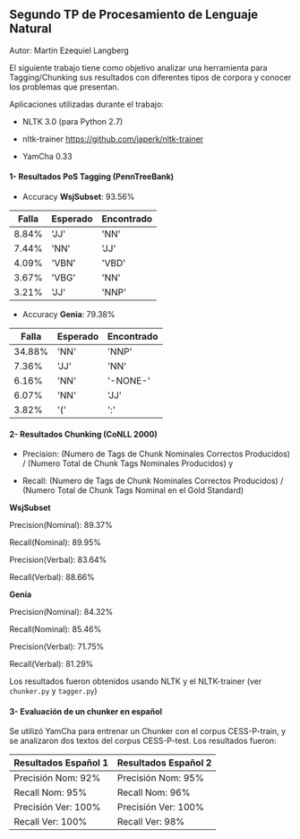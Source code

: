 ## Segundo TP de Procesamiento de Lenguaje Natural

Autor: Martín Ezequiel Langberg

El siguiente trabajo tiene como objetivo analizar una herramienta para Tagging/Chunking sus resultados con diferentes tipos de corpora y conocer los problemas que presentan.

Aplicaciones utilizadas durante el trabajo:
  
  * NLTK 3.0 (para Python 2.7)
  
  * nltk-trainer https://github.com/japerk/nltk-trainer
  
  * YamCha 0.33

#### 1- Resultados PoS Tagging (PennTreeBank)

* Accuracy **WsjSubset**: 93.56%

Falla | Esperado | Encontrado
------|----------|-----------
8.84% | 'JJ' | 'NN'
7.44% | 'NN' | 'JJ'
4.09% | 'VBN' | 'VBD'
3.67% | 'VBG' | 'NN'
3.21% | 'JJ' | 'NNP'

* Accuracy **Genia**: 79.38%

Falla | Esperado | Encontrado
------|----------|-----------
34.88% | 'NN' | 'NNP'
7.36% | 'JJ' | 'NN'
6.16% | 'NN' | '-NONE-'
6.07% | 'NN' | 'JJ'
3.82% | '(' | ':'

#### 2-  Resultados Chunking (CoNLL 2000)

* Precision: (Numero de Tags de Chunk Nominales Correctos Producidos) / (Numero Total de Chunk Tags Nominales Producidos) y 

* Recall: (Numero de Tags de Chunk Nominales Correctos Producidos) / (Numero Total de Chunk Tags Nominal en el Gold Standard)
  
**WsjSubset**

Precision(Nominal):  89.37%

Recall(Nominal):  89.95%

Precision(Verbal):  83.64%

Recall(Verbal):  88.66%

**Genia**

Precision(Nominal):  84.32%

Recall(Nominal):  85.46%

Precision(Verbal):  71.75%

Recall(Verbal):  81.29%

Los resultados fueron obtenidos usando NLTK y el NLTK-trainer (ver ```chunker.py``` y ```tagger.py```)

#### 3- Evaluación de un chunker en español 

Se utilizó YamCha para entrenar un Chunker con el corpus CESS-P-train, y se analizaron dos textos del corpus CESS-P-test. Los resultados fueron:


Resultados Español 1| Resultados Español 2
--------------------|--------------------
Precisión Nom: 92% | Precisión Nom: 95%
Recall Nom: 95% | Recall Nom: 96%
Precisión Ver: 100% | Precisión Ver: 100%
Recall Ver: 100% | Recall Ver: 98%



